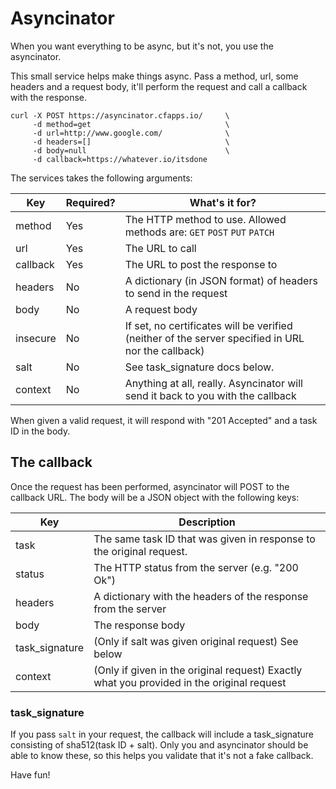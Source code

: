 # Asyncinator

When you want everything to be async, but it's not, you use the asyncinator.

This small service helps make things async. Pass a method, url, some headers and a request body, it'll perform the request and call a callback with the response.

    curl -X POST https://asyncinator.cfapps.io/     \
         -d method=get                              \
         -d url=http://www.google.com/              \
         -d headers=[]                              \
         -d body=null                               \
         -d callback=https://whatever.io/itsdone

The services takes the following arguments:

| Key      | Required? | What's it for?                                                                                     |
|----------|-----------|----------------------------------------------------------------------------------------------------|
| method   | Yes       | The HTTP method to use. Allowed methods are: `GET` `POST` `PUT` `PATCH`                            |
| url      | Yes       | The URL to call                                                                                    |  
| callback | Yes       | The URL to post the response to                                                                    |  
| headers  | No        | A dictionary (in JSON format) of headers to send in the request                                    |  
| body     | No        | A request body                                                                                     |  
| insecure | No        | If set, no certificates will be verified (neither of the server specified in URL nor the callback) |
| salt     | No        | See task_signature docs below.                                                                     |
| context  | No        | Anything at all, really. Asyncinator will send it back to you with the callback                    |

When given a valid request, it will respond with "201 Accepted" and a task ID in the body.

## The callback

Once the request has been performed, asyncinator will POST to the callback URL. The body will be a JSON object with the following keys:

| Key            | Description                                                                               |
|----------------|-------------------------------------------------------------------------------------------|
| task           | The same task ID that was given in response to the original request.                      |
| status         | The HTTP status from the server (e.g. "200 Ok")                                           |
| headers        | A dictionary with the headers of the response from the server                             |
| body           | The response body                                                                         | 
| task_signature | (Only if salt was given original request) See below                           |
| context        | (Only if given in the original request) Exactly what you provided in the original request |

### task_signature
If you pass `salt` in your request, the callback will include a task_signature consisting of sha512(task ID + salt). Only you and asyncinator should be able to know these, so this helps you validate that it's not a fake callback.

Have fun!

